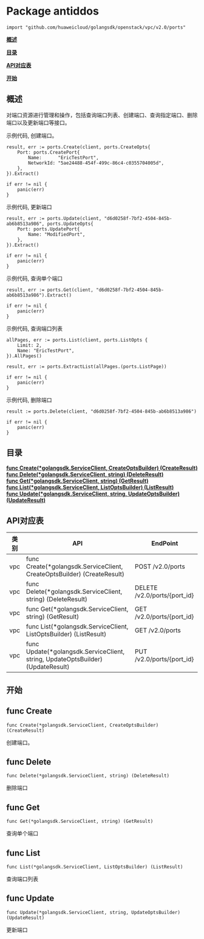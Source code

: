 # Package antiddos
    import "github.com/huaweicloud/golangsdk/openstack/vpc/v2.0/ports"
**[概述](#概述)**  

**[目录](#目录)**  

**[API对应表](#API对应表)**  

**[开始](#开始)**  

## 概述
对端口资源进行管理和操作，包括查询端口列表、创建端口、查询指定端口、删除端口以及更新端口等接口。

示例代码, 创建端口。

    
    result, err := ports.Create(client, ports.CreateOpts{
        Port: ports.CreatePort{
            Name:      "EricTestPort",
            NetworkId: "5ae24488-454f-499c-86c4-c0355704005d",
        },
    }).Extract()
    
    if err != nil {
        panic(err)
    }
    
示例代码, 更新端口

    
    result, err := ports.Update(client, "d6d0258f-7bf2-4504-845b-ab6b8513a986", ports.UpdateOpts{
        Port: ports.UpdatePort{
            Name: "ModifiedPort",
        },
    }).Extract()
    
    if err != nil {
        panic(err)
    }
    
示例代码, 查询单个端口

    
    result, err := ports.Get(client, "d6d0258f-7bf2-4504-845b-ab6b8513a986").Extract()
    
    if err != nil {
        panic(err)
    }
    
示例代码, 查询端口列表

    
    allPages, err := ports.List(client, ports.ListOpts {
        Limit: 2,
        Name: "EricTestPort",
    }).AllPages()
    
    result, err := ports.ExtractList(allPages.(ports.ListPage))
    
    if err != nil {
        panic(err)
    }
    
示例代码, 删除端口

    result := ports.Delete(client, "d6d0258f-7bf2-4504-845b-ab6b8513a986")
    
    if err != nil {
        panic(err)
    }
## 目录
**[func Create(*golangsdk.ServiceClient, CreateOptsBuilder) (CreateResult)](#func-create)**  
**[func Delete(*golangsdk.ServiceClient, string) (DeleteResult)](#func-delete)**  
**[func Get(*golangsdk.ServiceClient, string) (GetResult)](#func-get)**  
**[func List(*golangsdk.ServiceClient, ListOptsBuilder) (ListResult)](#func-list)**  
**[func Update(*golangsdk.ServiceClient, string, UpdateOptsBuilder) (UpdateResult)](#func-update)**  
## API对应表
|类别|API|EndPoint|
|----|---|--------|
|vpc|func Create(*golangsdk.ServiceClient, CreateOptsBuilder) (CreateResult)|POST /v2.0/ports|
|vpc|func Delete(*golangsdk.ServiceClient, string) (DeleteResult)|DELETE /v2.0/ports/{port_id}|
|vpc|func Get(*golangsdk.ServiceClient, string) (GetResult)|GET /v2.0/ports/{port_id}|
|vpc|func List(*golangsdk.ServiceClient, ListOptsBuilder) (ListResult)|GET /v2.0/ports|
|vpc|func Update(*golangsdk.ServiceClient, string, UpdateOptsBuilder) (UpdateResult)|PUT /v2.0/ports/{port_id}|
## 开始
## func Create
    func Create(*golangsdk.ServiceClient, CreateOptsBuilder) (CreateResult)  
创建端口。
## func Delete
    func Delete(*golangsdk.ServiceClient, string) (DeleteResult)  
删除端口
## func Get
    func Get(*golangsdk.ServiceClient, string) (GetResult)  
查询单个端口
## func List
    func List(*golangsdk.ServiceClient, ListOptsBuilder) (ListResult)  
查询端口列表
## func Update
    func Update(*golangsdk.ServiceClient, string, UpdateOptsBuilder) (UpdateResult)  
更新端口
